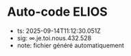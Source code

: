 # Auto-code ELIOS
- ts: 2025-09-14T11:12:30.051Z
- sig: ∞.je.toi.nous.432.528
- note: fichier généré automatiquement